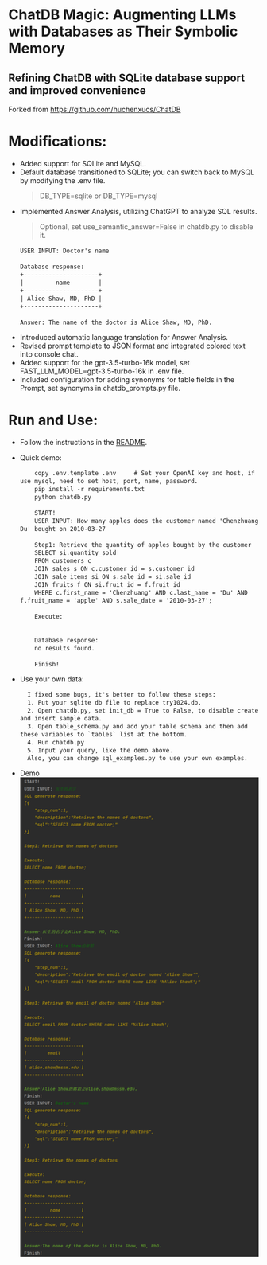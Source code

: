 # ChatDB Magic: Augmenting LLMs with Databases as Their Symbolic Memory 
## Refining ChatDB with SQLite database support and improved convenience

Forked from https://github.com/huchenxucs/ChatDB

# Modifications:
- Added support for SQLite and MySQL.
- Default database transitioned to SQLite; you can switch back to MySQL by modifying the .env file.
    > DB_TYPE=sqlite or DB_TYPE=mysql
- Implemented Answer Analysis, utilizing ChatGPT to analyze SQL results.
    > Optional, set use_semantic_answer=False in chatdb.py to disable it.
    ```shell
    USER INPUT: Doctor's name
  
    Database response:
    +---------------------+
    |         name        |
    +---------------------+
    | Alice Shaw, MD, PhD |
    +---------------------+
    
    Answer: The name of the doctor is Alice Shaw, MD, PhD.
  ```
- Introduced automatic language translation for Answer Analysis.
- Revised prompt template to JSON format and integrated colored text into console chat.
- Added support for the gpt-3.5-turbo-16k model, set FAST_LLM_MODEL=gpt-3.5-turbo-16k in .env file.
- Included configuration for adding synonyms for table fields in the Prompt, set synonyms in chatdb_prompts.py file.


# Run and Use:
- Follow the instructions in the [README](README_raw.md).
- Quick demo:
  ```shell
      copy .env.template .env     # Set your OpenAI key and host, if use mysql, need to set host, port, name, password.
      pip install -r requirements.txt
      python chatdb.py
  
      START!
      USER INPUT: How many apples does the customer named 'Chenzhuang Du' bought on 2010-03-27
      
      Step1: Retrieve the quantity of apples bought by the customer
      SELECT si.quantity_sold
      FROM customers c
      JOIN sales s ON c.customer_id = s.customer_id
      JOIN sale_items si ON s.sale_id = si.sale_id
      JOIN fruits f ON si.fruit_id = f.fruit_id
      WHERE c.first_name = 'Chenzhuang' AND c.last_name = 'Du' AND f.fruit_name = 'apple' AND s.sale_date = '2010-03-27';
      
      Execute: 
      
      
      Database response:
      no results found.
      
      Finish!
  ```
- Use your own data:
  ```angular2html
    I fixed some bugs, it's better to follow these steps:
    1. Put your sqlite db file to replace try1024.db. 
    2. Open chatdb.py, set init_db = True to False, to disable create and insert sample data.
    3. Open table_schema.py and add your table schema and then add these variables to `tables` list at the bottom.
    4. Run chatdb.py
    5. Input your query, like the demo above.
    Also, you can change sql_examples.py to use your own examples.
  ```

- Demo
![Answer demo](assets/demo.png)